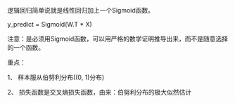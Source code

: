 逻辑回归简单说就是线性回归加上一个Sigmoid函数。

y_predict = Sigmoid(W.T * X)

注意：是必须用Sigmoid函数，可以用严格的数学证明推导出来，而不是随意选择的一个函数。

重点：

1、 样本服从伯努利分布((0, 1)分布)

2、 损失函数是交叉熵损失函数，由来：伯努利分布的极大似然估计